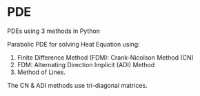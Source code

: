 # PDE
PDEs using 3 methods in Python

Parabolic PDE for solving Heat Equation using:
1) Finite Difference Method (FDM): Crank-Nicolson Method (CN)
2) FDM: Alternating Direction Implicit (ADI) Method
3) Method of Lines.

The CN & ADI methods use tri-diagonal matrices.

